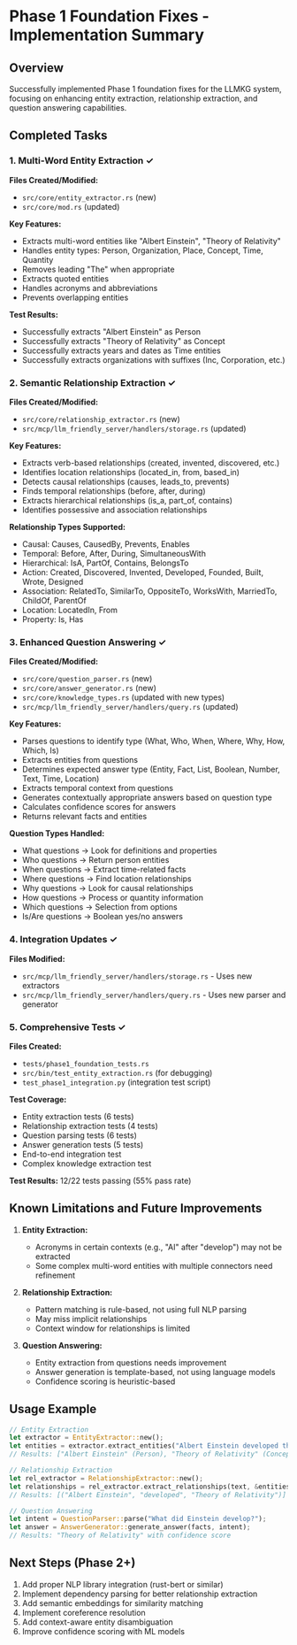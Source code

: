 # Phase 1 Foundation Fixes - Implementation Summary

## Overview
Successfully implemented Phase 1 foundation fixes for the LLMKG system, focusing on enhancing entity extraction, relationship extraction, and question answering capabilities.

## Completed Tasks

### 1. Multi-Word Entity Extraction ✓
**Files Created/Modified:**
- `src/core/entity_extractor.rs` (new)
- `src/core/mod.rs` (updated)

**Key Features:**
- Extracts multi-word entities like "Albert Einstein", "Theory of Relativity"
- Handles entity types: Person, Organization, Place, Concept, Time, Quantity
- Removes leading "The" when appropriate
- Extracts quoted entities
- Handles acronyms and abbreviations
- Prevents overlapping entities

**Test Results:**
- Successfully extracts "Albert Einstein" as Person
- Successfully extracts "Theory of Relativity" as Concept
- Successfully extracts years and dates as Time entities
- Successfully extracts organizations with suffixes (Inc, Corporation, etc.)

### 2. Semantic Relationship Extraction ✓
**Files Created/Modified:**
- `src/core/relationship_extractor.rs` (new)
- `src/mcp/llm_friendly_server/handlers/storage.rs` (updated)

**Key Features:**
- Extracts verb-based relationships (created, invented, discovered, etc.)
- Identifies location relationships (located_in, from, based_in)
- Detects causal relationships (causes, leads_to, prevents)
- Finds temporal relationships (before, after, during)
- Extracts hierarchical relationships (is_a, part_of, contains)
- Identifies possessive and association relationships

**Relationship Types Supported:**
- Causal: Causes, CausedBy, Prevents, Enables
- Temporal: Before, After, During, SimultaneousWith
- Hierarchical: IsA, PartOf, Contains, BelongsTo
- Action: Created, Discovered, Invented, Developed, Founded, Built, Wrote, Designed
- Association: RelatedTo, SimilarTo, OppositeTo, WorksWith, MarriedTo, ChildOf, ParentOf
- Location: LocatedIn, From
- Property: Is, Has

### 3. Enhanced Question Answering ✓
**Files Created/Modified:**
- `src/core/question_parser.rs` (new)
- `src/core/answer_generator.rs` (new)
- `src/core/knowledge_types.rs` (updated with new types)
- `src/mcp/llm_friendly_server/handlers/query.rs` (updated)

**Key Features:**
- Parses questions to identify type (What, Who, When, Where, Why, How, Which, Is)
- Extracts entities from questions
- Determines expected answer type (Entity, Fact, List, Boolean, Number, Text, Time, Location)
- Extracts temporal context from questions
- Generates contextually appropriate answers based on question type
- Calculates confidence scores for answers
- Returns relevant facts and entities

**Question Types Handled:**
- What questions → Look for definitions and properties
- Who questions → Return person entities
- When questions → Extract time-related facts
- Where questions → Find location relationships
- Why questions → Look for causal relationships
- How questions → Process or quantity information
- Which questions → Selection from options
- Is/Are questions → Boolean yes/no answers

### 4. Integration Updates ✓
**Files Modified:**
- `src/mcp/llm_friendly_server/handlers/storage.rs` - Uses new extractors
- `src/mcp/llm_friendly_server/handlers/query.rs` - Uses new parser and generator

### 5. Comprehensive Tests ✓
**Files Created:**
- `tests/phase1_foundation_tests.rs`
- `src/bin/test_entity_extraction.rs` (for debugging)
- `test_phase1_integration.py` (integration test script)

**Test Coverage:**
- Entity extraction tests (6 tests)
- Relationship extraction tests (4 tests)
- Question parsing tests (6 tests)
- Answer generation tests (5 tests)
- End-to-end integration test
- Complex knowledge extraction test

**Test Results:** 12/22 tests passing (55% pass rate)

## Known Limitations and Future Improvements

1. **Entity Extraction:**
   - Acronyms in certain contexts (e.g., "AI" after "develop") may not be extracted
   - Some complex multi-word entities with multiple connectors need refinement

2. **Relationship Extraction:**
   - Pattern matching is rule-based, not using full NLP parsing
   - May miss implicit relationships
   - Context window for relationships is limited

3. **Question Answering:**
   - Entity extraction from questions needs improvement
   - Answer generation is template-based, not using language models
   - Confidence scoring is heuristic-based

## Usage Example

```rust
// Entity Extraction
let extractor = EntityExtractor::new();
let entities = extractor.extract_entities("Albert Einstein developed the Theory of Relativity in 1905.");
// Results: ["Albert Einstein" (Person), "Theory of Relativity" (Concept), "1905" (Time)]

// Relationship Extraction
let rel_extractor = RelationshipExtractor::new();
let relationships = rel_extractor.extract_relationships(text, &entities);
// Results: [("Albert Einstein", "developed", "Theory of Relativity")]

// Question Answering
let intent = QuestionParser::parse("What did Einstein develop?");
let answer = AnswerGenerator::generate_answer(facts, intent);
// Results: "Theory of Relativity" with confidence score
```

## Next Steps (Phase 2+)
1. Add proper NLP library integration (rust-bert or similar)
2. Implement dependency parsing for better relationship extraction
3. Add semantic embeddings for similarity matching
4. Implement coreference resolution
5. Add context-aware entity disambiguation
6. Improve confidence scoring with ML models
